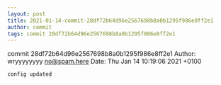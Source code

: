 ```yaml
---
layout: post
title: 2021-01-14-commit-28df72b64d96e2567698b8a0b1295f986e8ff2e1
author: commit
tags: commit 28df72b64d96e2567698b8a0b1295f986e8ff2e1
---
```


commit 28df72b64d96e2567698b8a0b1295f986e8ff2e1
Author: wryyyyyyyy <no@spam.here>
Date:   Thu Jan 14 10:19:06 2021 +0100

    config updated
